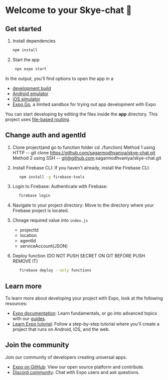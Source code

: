 # Welcome to your Skye-chat 👋


## Get started

1. Install dependencies

   ```bash
   npm install
   ```

2. Start the app

   ```bash
    npx expo start
   ```

In the output, you'll find options to open the app in a

- [development build](https://docs.expo.dev/develop/development-builds/introduction/)
- [Android emulator](https://docs.expo.dev/workflow/android-studio-emulator/)
- [iOS simulator](https://docs.expo.dev/workflow/ios-simulator/)
- [Expo Go](https://expo.dev/go), a limited sandbox for trying out app development with Expo

You can start developing by editing the files inside the **app** directory. This project uses [file-based routing](https://docs.expo.dev/router/introduction).

## Change auth and agentId
1. Clone project(and go to function folder cd ./function)
   Method 1 using HTTP -- git clone https://github.com/sagarmodhvaniya/skye-chat.git
   Method 2 using SSH -- git@github.com:sagarmodhvaniya/skye-chat.git

2. Install Firebase CLI: If you haven't already, install the Firebase CLI:
   ```bash
      npm install -g firebase-tools
   ```
3. Login to Firebase: Authenticate with Firebase:
```bash
      firebase login
   ```
   
4. Navigate to your project directory: Move to the directory where your Firebase project is located.   

5. Chnage required value into `index.js`
   - projectId 
   - location 
   - agentId 
   - serviceAccount(JSON)

6. Deploy function (DO NOT PUSH SECRET ON GIT BEFORE PUSH REMOVE IT)
   ```bash
      firebase deploy --only functions
   ```
   
## Learn more

To learn more about developing your project with Expo, look at the following resources:

- [Expo documentation](https://docs.expo.dev/): Learn fundamentals, or go into advanced topics with our [guides](https://docs.expo.dev/guides).
- [Learn Expo tutorial](https://docs.expo.dev/tutorial/introduction/): Follow a step-by-step tutorial where you'll create a project that runs on Android, iOS, and the web.

## Join the community

Join our community of developers creating universal apps.

- [Expo on GitHub](https://github.com/expo/expo): View our open source platform and contribute.
- [Discord community](https://chat.expo.dev): Chat with Expo users and ask questions.
